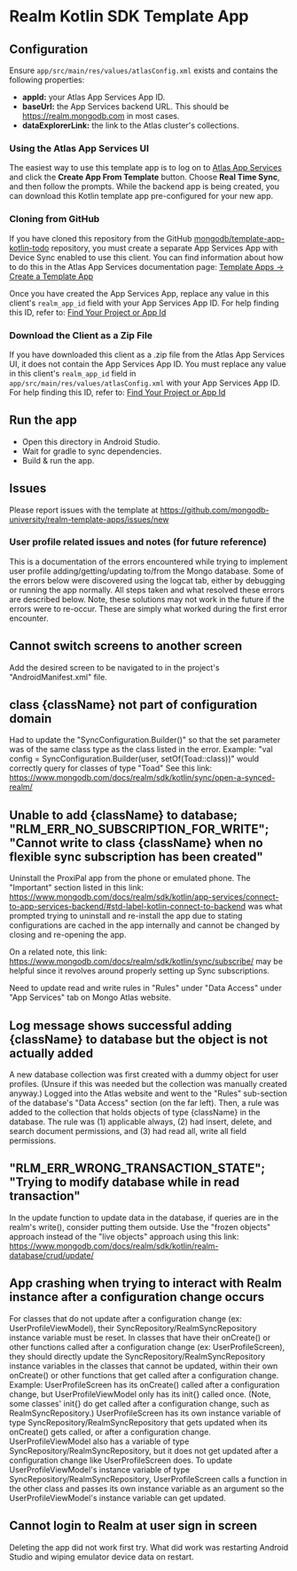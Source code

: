 # Realm Kotlin SDK Template App

## Configuration

Ensure `app/src/main/res/values/atlasConfig.xml` exists and contains the following properties:

- **appId:** your Atlas App Services App ID.
- **baseUrl:** the App Services backend URL. This should be https://realm.mongodb.com in most cases.
- **dataExplorerLink:** the link to the Atlas cluster's collections.

### Using the Atlas App Services UI

The easiest way to use this template app is to log on to [Atlas App Services](https://realm.mongodb.com/) and click the **Create App From Template** button. Choose 
**Real Time Sync**, and then follow the prompts. While the backend app is being 
created, you can download this Kotlin template app pre-configured for your new 
app.

### Cloning from GitHub

If you have cloned this repository from the GitHub
[mongodb/template-app-kotlin-todo](https://github.com/mongodb/template-app-kotlin-todo.git)
repository, you must create a separate App Services App with Device Sync
enabled to use this client. You can find information about how to do this
in the Atlas App Services documentation page:
[Template Apps -> Create a Template App](https://www.mongodb.com/docs/atlas/app-services/reference/template-apps/)

Once you have created the App Services App, replace any value in this client's
`realm_app_id` field with your App Services App ID. For help finding this ID, refer
to: [Find Your Project or App Id](https://www.mongodb.com/docs/atlas/app-services/reference/find-your-project-or-app-id/)

### Download the Client as a Zip File

If you have downloaded this client as a .zip file from the Atlas App Services
UI, it does not contain the App Services App ID. You must replace any value
in this client's `realm_app_id` field in `app/src/main/res/values/atlasConfig.xml`
with your App Services App ID. For help finding this ID, refer to:
[Find Your Project or App Id](https://www.mongodb.com/docs/atlas/app-services/reference/find-your-project-or-app-id/)

## Run the app

- Open this directory in Android Studio.
- Wait for gradle to sync dependencies.
- Build & run the app.

## Issues

Please report issues with the template at https://github.com/mongodb-university/realm-template-apps/issues/new

### User profile related issues and notes (for future reference)

This is a documentation of the errors encountered while trying to implement user profile adding/getting/updating to/from the Mongo database. Some of the errors below were discovered using the logcat tab, either by debugging or running the app normally. All steps taken and what resolved these errors are described below. Note, these solutions may not work in the future if the errors were to re-occur. These are simply what worked during the first error encounter.

## Cannot switch screens to another screen

Add the desired screen to be navigated to in the project's "AndroidManifest.xml" file.

## class {className} not part of configuration domain

Had to update the "SyncConfiguration.Builder()" so that the set parameter was of the same class type as the class listed in the error.
Example:
    "val config = SyncConfiguration.Builder(user, setOf(Toad::class))" would correctly query for classes of type "Toad"
See this link:
    https://www.mongodb.com/docs/realm/sdk/kotlin/sync/open-a-synced-realm/ 

## Unable to add {className} to database; "RLM_ERR_NO_SUBSCRIPTION_FOR_WRITE"; "Cannot write to class {className} when no flexible sync subscription has been created"

Uninstall the ProxiPal app from the phone or emulated phone. The "Important" section listed in this link:
    https://www.mongodb.com/docs/realm/sdk/kotlin/app-services/connect-to-app-services-backend/#std-label-kotlin-connect-to-backend 
was what prompted trying to uninstall and re-install the app due to stating configurations are cached in the app internally and cannot be changed by closing and re-opening the app. 

On a related note, this link:
    https://www.mongodb.com/docs/realm/sdk/kotlin/sync/subscribe/ 
may be helpful since it revolves around properly setting up Sync subscriptions.

Need to update read and write rules in "Rules" under "Data Access" under "App Services" tab on Mongo Atlas website.

## Log message shows successful adding {className} to database but the object is not actually added

A new database collection was first created with a dummy object for user profiles. (Unsure if this was needed but the collection was manually created anyway.) Logged into the Atlas website and went to the "Rules" sub-section of the database's "Data Access" section (on the far left). Then, a rule was added to the collection that holds objects of type {className} in the database. The rule was (1) applicable always, (2) had insert, delete, and search document permissions, and (3) had read all, write all field permissions.

## "RLM_ERR_WRONG_TRANSACTION_STATE"; "Trying to modify database while in read transaction"

In the update function to update data in the database, if queries are in the realm's write(), consider putting them outside. Use the "frozen objects" approach instead of the "live objects" approach using this link:
    https://www.mongodb.com/docs/realm/sdk/kotlin/realm-database/crud/update/ 


## App crashing when trying to interact with Realm instance after a configuration change occurs

For classes that do not update after a configuration change (ex: UserProfileViewModel), their SyncRepository/RealmSyncRepository instance variable must be reset. In classes that have their onCreate() or other functions called after a configuration change (ex: UserProfileScreen), they should directly update the SyncRepository/RealmSyncRepository instance variables in the classes that cannot be updated, within their own onCreate() or other functions that get called after a configuration change.
Example:
    UserProfileScreen has its onCreate() called after a configuration change, but UserProfileViewModel only has its init{} called once. (Note, some classes' init{} do get called after a configuration change, such as RealmSyncRepository.) UserProfileScreen has its own instance variable of type SyncRepository/RealmSyncRepository that gets updated when its onCreate() gets called, or after a configuration change. UserProfileViewModel also has a variable of type SyncRepository/RealmSyncRepository, but it does not get updated after a configuration change like UserProfileScreen does. To update UserProfileViewModel's instance variable of type SyncRepository/RealmSyncRepository, UserProfileScreen calls a function in the other class and passes its own instance variable as an argument so the UserProfileViewModel's instance variable can get updated.

## Cannot login to Realm at user sign in screen

Deleting the app did not work first try. What did work was restarting Android Studio and wiping
emulator device data on restart.